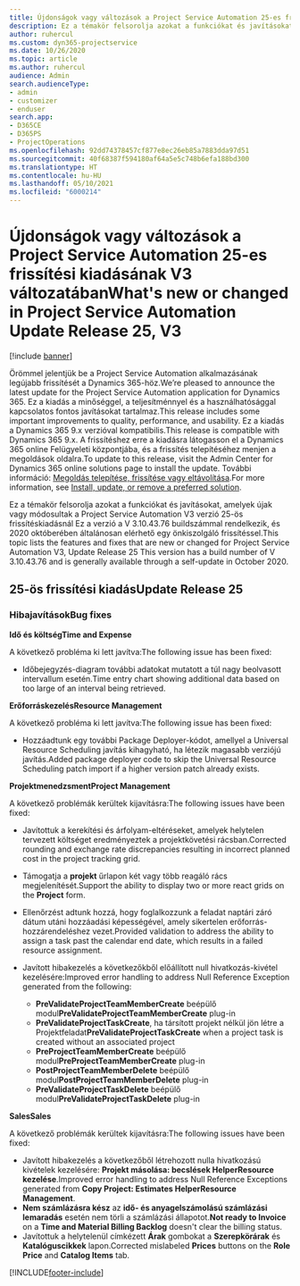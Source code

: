 ```yaml
---
title: Újdonságok vagy változások a Project Service Automation 25-es frissítési kiadásának V3 változatában
description: Ez a témakör felsorolja azokat a funkciókat és javításokat, amelyek elérhetők a Project Service Automation V3. 25-os frissítési kiadásában.
author: ruhercul
ms.custom: dyn365-projectservice
ms.date: 10/26/2020
ms.topic: article
ms.author: ruhercul
audience: Admin
search.audienceType:
- admin
- customizer
- enduser
search.app:
- D365CE
- D365PS
- ProjectOperations
ms.openlocfilehash: 92dd74378457cf877e8ec26eb85a7883dda97d51
ms.sourcegitcommit: 40f68387f594180af64a5e5c748b6efa188bd300
ms.translationtype: HT
ms.contentlocale: hu-HU
ms.lasthandoff: 05/10/2021
ms.locfileid: "6000214"
---
```

# <a name="whats-new-or-changed-in-project-service-automation-update-release-25-v3"></a><span data-ttu-id="3a80f-103">Újdonságok vagy változások a Project Service Automation 25-es frissítési kiadásának V3 változatában</span><span class="sxs-lookup"><span data-stu-id="3a80f-103">What's new or changed in Project Service Automation Update Release 25, V3</span></span>

[!include [banner](../includes/psa-now-project-operations.md)]

<span data-ttu-id="3a80f-104">Örömmel jelentjük be a Project Service Automation alkalmazásának legújabb frissítését a Dynamics 365-höz.</span><span class="sxs-lookup"><span data-stu-id="3a80f-104">We’re pleased to announce the latest update for the Project Service Automation application for Dynamics 365.</span></span> <span data-ttu-id="3a80f-105">Ez a kiadás a minőséggel, a teljesítménnyel és a használhatósággal kapcsolatos fontos javításokat tartalmaz.</span><span class="sxs-lookup"><span data-stu-id="3a80f-105">This release includes some important improvements to quality, performance, and usability.</span></span> <span data-ttu-id="3a80f-106">Ez a kiadás a Dynamics 365 9.x verzióval kompatibilis.</span><span class="sxs-lookup"><span data-stu-id="3a80f-106">This release is compatible with Dynamics 365 9.x.</span></span> <span data-ttu-id="3a80f-107">A frissítéshez erre a kiadásra látogasson el a Dynamics 365 online Felügyeleti központjába, és a frissítés telepítéséhez menjen a megoldások oldalra.</span><span class="sxs-lookup"><span data-stu-id="3a80f-107">To update to this release, visit the Admin Center for Dynamics 365 online solutions page to install the update.</span></span> <span data-ttu-id="3a80f-108">További információ: [Megoldás telepítése, frissítése vagy eltávolítása](/power-platform/admin/install-remove-preferred-solution).</span><span class="sxs-lookup"><span data-stu-id="3a80f-108">For more information, see [Install, update, or remove a preferred solution](/power-platform/admin/install-remove-preferred-solution).</span></span>

<span data-ttu-id="3a80f-109">Ez a témakör felsorolja azokat a funkciókat és javításokat, amelyek újak vagy módosultak a Project Service Automation V3 verzió 25-ös frissítéskiadásnál Ez a verzió a V 3.10.43.76 buildszámmal rendelkezik, és 2020 októberében általánosan elérhető egy önkiszolgáló frissítéssel.</span><span class="sxs-lookup"><span data-stu-id="3a80f-109">This topic lists the features and fixes that are new or changed for Project Service Automation V3, Update Release 25 This version has a build number of V 3.10.43.76 and is generally available through a self-update in October 2020.</span></span>

## <a name="update-release-25"></a><span data-ttu-id="3a80f-110">25-ös frissítési kiadás</span><span class="sxs-lookup"><span data-stu-id="3a80f-110">Update Release 25</span></span>

### <a name="bug-fixes"></a><span data-ttu-id="3a80f-111">Hibajavítások</span><span class="sxs-lookup"><span data-stu-id="3a80f-111">Bug fixes</span></span>

<span data-ttu-id="3a80f-112">**Idő és költség**</span><span class="sxs-lookup"><span data-stu-id="3a80f-112">**Time and Expense**</span></span>

<span data-ttu-id="3a80f-113">A következő probléma ki lett javítva:</span><span class="sxs-lookup"><span data-stu-id="3a80f-113">The following issue has been fixed:</span></span>

- <span data-ttu-id="3a80f-114">Időbejegyzés-diagram további adatokat mutatott a túl nagy beolvasott intervallum esetén.</span><span class="sxs-lookup"><span data-stu-id="3a80f-114">Time entry chart showing additional data based on too large of an interval being retrieved.</span></span>

<span data-ttu-id="3a80f-115">**Erőforráskezelés**</span><span class="sxs-lookup"><span data-stu-id="3a80f-115">**Resource Management**</span></span>

<span data-ttu-id="3a80f-116">A következő probléma ki lett javítva:</span><span class="sxs-lookup"><span data-stu-id="3a80f-116">The following issue has been fixed:</span></span>

- <span data-ttu-id="3a80f-117">Hozzáadtunk egy további Package Deployer-kódot, amellyel a Universal Resource Scheduling javítás kihagyható, ha létezik magasabb verziójú javítás.</span><span class="sxs-lookup"><span data-stu-id="3a80f-117">Added package deployer code to skip the Universal Resource Scheduling patch import if a higher version patch already exists.</span></span>

<span data-ttu-id="3a80f-118">**Projektmenedzsment**</span><span class="sxs-lookup"><span data-stu-id="3a80f-118">**Project Management**</span></span>

<span data-ttu-id="3a80f-119">A következő problémák kerültek kijavításra:</span><span class="sxs-lookup"><span data-stu-id="3a80f-119">The following issues have been fixed:</span></span>

- <span data-ttu-id="3a80f-120">Javítottuk a kerekítési és árfolyam-eltéréseket, amelyek helytelen tervezett költséget eredményeztek a projektkövetési rácsban.</span><span class="sxs-lookup"><span data-stu-id="3a80f-120">Corrected rounding and exchange rate discrepancies resulting in incorrect planned cost in the project tracking grid.</span></span>
- <span data-ttu-id="3a80f-121">Támogatja a **projekt** űrlapon két vagy több reagáló rács megjelenítését.</span><span class="sxs-lookup"><span data-stu-id="3a80f-121">Support the ability to display two or more react grids on the **Project** form.</span></span>
- <span data-ttu-id="3a80f-122">Ellenőrzést adtunk hozzá, hogy foglalkozzunk a feladat naptári záró dátum utáni hozzáadási képességével, amely sikertelen erőforrás-hozzárendeléshez vezet.</span><span class="sxs-lookup"><span data-stu-id="3a80f-122">Provided validation to address the ability to assign a task past the calendar end date, which results in a failed resource assignment.</span></span>
- <span data-ttu-id="3a80f-123">Javított hibakezelés a következőkből előállított null hivatkozás-kivétel kezelésére:</span><span class="sxs-lookup"><span data-stu-id="3a80f-123">Improved error handling to address Null Reference Exception generated from the following:</span></span>

    - <span data-ttu-id="3a80f-124">**PreValidateProjectTeamMemberCreate** beépülő modul</span><span class="sxs-lookup"><span data-stu-id="3a80f-124">**PreValidateProjectTeamMemberCreate** plug-in</span></span>
    - <span data-ttu-id="3a80f-125">**PreValidateProjectTaskCreate**, ha társított projekt nélkül jön létre a Projektfeladat</span><span class="sxs-lookup"><span data-stu-id="3a80f-125">**PreValidateProjectTaskCreate** when a project task is created without an associated project</span></span>
    - <span data-ttu-id="3a80f-126">**PreProjectTeamMemberCreate** beépülő modul</span><span class="sxs-lookup"><span data-stu-id="3a80f-126">**PreProjectTeamMemberCreate** plug-in</span></span>
    - <span data-ttu-id="3a80f-127">**PostProjectTeamMemberDelete** beépülő modul</span><span class="sxs-lookup"><span data-stu-id="3a80f-127">**PostProjectTeamMemberDelete** plug-in</span></span>
    - <span data-ttu-id="3a80f-128">**PreValidateProjectTaskDelete** beépülő modul</span><span class="sxs-lookup"><span data-stu-id="3a80f-128">**PreValidateProjectTaskDelete** plug-in</span></span>

<span data-ttu-id="3a80f-129">**Sales**</span><span class="sxs-lookup"><span data-stu-id="3a80f-129">**Sales**</span></span>

<span data-ttu-id="3a80f-130">A következő problémák kerültek kijavításra:</span><span class="sxs-lookup"><span data-stu-id="3a80f-130">The following issues have been fixed:</span></span>

- <span data-ttu-id="3a80f-131">Javított hibakezelés a következőből létrehozott nulla hivatkozású kivételek kezelésére: **Projekt másolása: becslések HelperResource kezelése**.</span><span class="sxs-lookup"><span data-stu-id="3a80f-131">Improved error handling to address Null Reference Exceptions generated from **Copy Project: Estimates HelperResource Management**.</span></span>
- <span data-ttu-id="3a80f-132">**Nem számlázásra kész** az **idő- és anyagelszámolású számlázási lemaradás** esetén nem törli a számlázási állapotot.</span><span class="sxs-lookup"><span data-stu-id="3a80f-132">**Not ready to Invoice** on a **Time and Material Billing Backlog** doesn't clear the billing status.</span></span>
- <span data-ttu-id="3a80f-133">Javítottuk a helytelenül címkézett **Árak** gombokat a **Szerepkörárak** és **Katalóguscikkek** lapon.</span><span class="sxs-lookup"><span data-stu-id="3a80f-133">Corrected mislabeled **Prices** buttons on the **Role Price** and **Catalog Items** tab.</span></span>


[!INCLUDE[footer-include](../includes/footer-banner.md)]